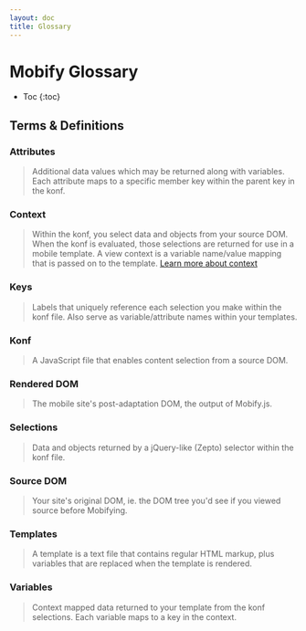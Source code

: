 ```yaml
---
layout: doc
title: Glossary
---
```


# Mobify Glossary

* Toc
{:toc}

## Terms & Definitions

### Attributes

> Additional data values which may be returned along with variables.
> Each attribute maps to a specific member key within the parent key in the konf.

### Context

> Within the konf, you select data and objects from your source DOM. When the konf is evaluated, those selections are returned for use in a mobile template. A view context is a variable name/value mapping that is passed on to the template. [Learn more about context](https://support.mobify.com/customer/portal/articles/511697-template-reference)

### Keys

> Labels that uniquely reference each selection you make within the konf file. Also serve as variable/attribute names within your templates.

### Konf

> A JavaScript file that enables content selection from a source DOM.

### Rendered DOM

> The mobile site's post-adaptation DOM, the output of Mobify.js.

### Selections

> Data and objects returned by a jQuery-like (Zepto) selector within the konf file.

### Source DOM 

> Your site's original DOM, ie. the DOM tree you'd see if you viewed source before Mobifying.

### Templates

> A template is a text file that contains regular HTML markup, plus variables that are replaced when the template is rendered.

### Variables

> Context mapped data returned to your template from the konf selections. Each variable maps to a key in the context.
